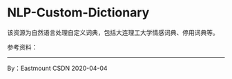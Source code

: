 # NLP-Custom-Dictionary
该资源为自然语言处理自定义词典，包括大连理工大学情感词典、停用词典等。


参考资料：


---

By：Eastmount CSDN 2020-04-04
